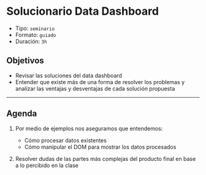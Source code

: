 # Solucionario Data Dashboard

- Tipo: `seminario`
- Formato: `guiado`
- Duración: `3h`

## Objetivos

- Revisar las soluciones del data dashboard
- Entender que existe más de una forma de resolver los problemas y analizar
  las ventajas y desventajas de cada solución propuesta

***

## Agenda

1. Por medio de ejemplos nos aseguramos que entendemos:
   - Cómo procesar datos existentes
   - Cómo manipular el DOM para mostrar los datos procesados

2. Resolver dudas de las partes más complejas del producto final en base a lo
   percibido en la clase
